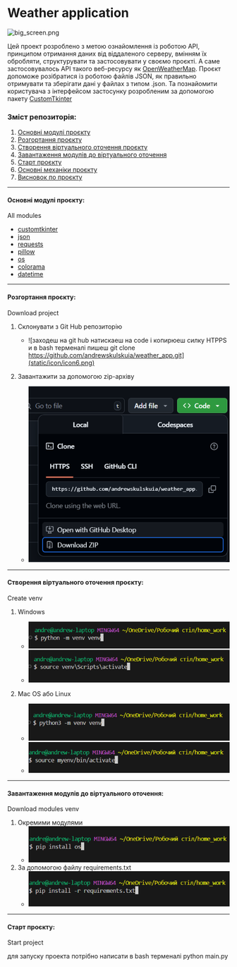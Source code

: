 # Weather application

![big_screen.png](static/icon/big_screen.png)

Цей проект розроблено з метою ознайомлення із роботою API, принципом отримання даних від віддаленого серверу, вмінням їх обробляти, структурувати та застосовувати у своємо проєкті. А саме застосовувалось API такого веб-ресурсу як [OpenWeatherMap](https://openweathermap.org). Проєкт допоможе розібратися із роботою файлів JSON, як правильно отримувати та зберігати дані у файлах з типом .json. Та познайомити користувача з інтерфейсом застосунку розробленим за допомогою пакету [CustomTkinter](https://customtkinter.tomschimansky.com)

### Зміст репозиторія:

1. [Основні модулі проєкту](#all-modules)
2. [Розгортання проєкту](#download-project)
3. [Створення віртуального оточення проєкту](#create-venv)
4. [Завантаження модулів до віртуального оточення](#download-modules-venv)
5. [Старт проєкту](#start-project)
6. [Основні механіки проєкту](#all-mechanics)
7. [Висновок по проєкту](#result) 
___
<h4 id= 'all-modules'>Основні модулі проєкту:</h4>
All modules

- [customtkinter](https://customtkinter.tomschimansky.com/)
- [json](https://docs.python.org/3/library/json.html)
- [requests]()
- [pillow]()
- [os]()
- [colorama]()
- [datetime]()
___
<h4 id= 'download-project'>Розгортання проєкту:</h4>
Download project

1. Склонувати з Git Hub репозиторію
    - ![заходеш на git hub натискаеш на code і копирюеш силку HTPPS и в bash терменалі пишеш git clone https://github.com/andrewskulskuia/weather_app.git](static/icon/icon6.png)

2. Завантажити за допомогою zip-архіву
    - ![заходеш на git hub натискаеш на code і натискаеш download ZIP потім розархівуй та відкрий папку та зайди в нутирь проекта  ](static/icon/icon7.png)
___
<h4 id= 'create-venv'>Створення віртуального оточення проєкту:</h4>
Сreate venv

1. Windows
    - ![щоб створити віртуальне оточення треба відкрити bash терменал та написати в терменал python -m venv venv](static/icon/icon2.png)
    - ![щоб активувати віртуальне оточення треба відкрити bash терменал та написати в терменал source venv\Scripts\activate](static/icon/icon3.png)

2. Mac OS або Linux
    - ![щоб створити віртуальне оточення треба відкрити bash терменал та написати в терменал python3 -m venv venv](static/icon/icon4.png)
    - ![щоб активувати віртуальне оточення треба відкрити bash терменал та написати в терменал source myenv/bin/activate](static/icon/icon5.png)
___
<h4 id= 'download-modules-venv'>Завантаження модулів до віртуального оточення:</h4>
Download modules venv

1. Окремими модулями
    - ![в bash терменалі треба написати наприклат pip install os всі модулі ми писали вище ](static/icon/icon9.png)
2. За допомогою файлу requirements.txt
    - ![в bash терменалі треба написати pip install -r requirements.txt ](static/icon/icon8.png)
___
<h4 id= 'start-project'>Старт проєкту:</h4>
Start project

для запуску проекта потрібно написати в bash терменалі python main.py

